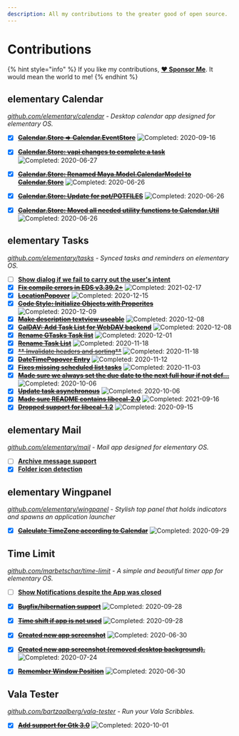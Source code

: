 ```yaml
---
description: All my contributions to the greater good of open source.
---
```


# Contributions

{% hint style="info" %}
If you like my contributions, [**❤️ Sponsor Me**](https://github.com/sponsors/marbetschar). It would mean the world to me!
{% endhint %}

## elementary Calendar

_[github.com/elementary/calendar](https://github.com/elementary/calendar) - Desktop calendar app designed for elementary OS._

- [x] ~~[**Calendar.Store => Calendar.EventStore**](https://github.com/elementary/calendar/pull/595)~~ ![Completed: 2020-09-16](https://img.shields.io/badge/completed-2020--09--16-lightgrey?style=social)
- [x] ~~[**Calendar.Store: vapi changes to complete a task**](https://github.com/elementary/calendar/pull/558)~~ ![Completed: 2020-06-27](https://img.shields.io/badge/completed-2020--06--27-lightgrey?style=social)
- [x] ~~[**Calendar.Store: Renamed Maya.Model.CalendarModel to Calendar.Store**](https://github.com/elementary/calendar/pull/557)~~ ![Completed: 2020-06-26](https://img.shields.io/badge/completed-2020--06--26-lightgrey?style=social)
- [x] ~~[**Calendar.Store: Update for pot/POTFILES**](https://github.com/elementary/calendar/pull/556)~~ ![Completed: 2020-06-26](https://img.shields.io/badge/completed-2020--06--26-lightgrey?style=social)
- [x] ~~[**Calendar.Store: Moved all needed utility functions to Calendar.Util**](https://github.com/elementary/calendar/pull/555)~~ ![Completed: 2020-06-26](https://img.shields.io/badge/completed-2020--06--26-lightgrey?style=social)


## elementary Tasks

_[github.com/elementary/tasks](https://github.com/elementary/tasks/) - Synced tasks and reminders on elementary OS._

- [ ] [**Show dialog if we fail to carry out the user's intent**](https://github.com/elementary/tasks/pull/189)
- [x] ~~[**Fix compile errors in EDS v3.39.2+**](https://github.com/elementary/tasks/pull/193)~~ ![Completed: 2021-02-17](https://img.shields.io/badge/completed-2021--02--17-lightgrey?style=social)
- [x] ~~[**LocationPopover**](https://github.com/elementary/tasks/pull/174)~~ ![Completed: 2020-12-15](https://img.shields.io/badge/completed-2020--12--15-lightgrey?style=social)
- [x] ~~[**Code Style: Initialize Objects with Properites**](https://github.com/elementary/tasks/pull/179)~~ ![Completed: 2020-12-09](https://img.shields.io/badge/completed-2020--12--09-lightgrey?style=social)
- [x] ~~[**Make description textview useable**](https://github.com/elementary/tasks/pull/177)~~ ![Completed: 2020-12-08](https://img.shields.io/badge/completed-2020--12--08-lightgrey?style=social)
- [x] ~~[**CalDAV: Add Task List for WebDAV backend**](https://github.com/elementary/tasks/pull/150)~~ ![Completed: 2020-12-08](https://img.shields.io/badge/completed-2020--12--08-lightgrey?style=social)
- [x] ~~[**Rename GTasks Task list**](https://github.com/elementary/tasks/pull/165)~~ ![Completed: 2020-12-01](https://img.shields.io/badge/completed-2020--12--01-lightgrey?style=social)
- [x] ~~[**Rename Task List**](https://github.com/elementary/tasks/pull/153)~~ ![Completed: 2020-11-18](https://img.shields.io/badge/completed-2020--11--18-lightgrey?style=social)
- [x] ~~[** Invalidate headers and sorting**](https://github.com/elementary/tasks/pull/125)~~ ![Completed: 2020-11-18](https://img.shields.io/badge/completed-2020--11--18-lightgrey?style=social)
- [x] ~~[**DateTimePopover Entry**](https://github.com/elementary/tasks/pull/159)~~ ![Completed: 2020-11-12](https://img.shields.io/badge/completed-2020--11--12-lightgrey?style=social)
- [x] ~~[**Fixes missing scheduled list tasks**](https://github.com/elementary/tasks/pull/147)~~ ![Completed: 2020-11-03](https://img.shields.io/badge/completed-2020--11--03-lightgrey?style=social)
- [x] ~~[**Made sure we always set the due date to the next full hour if not def…**](https://github.com/elementary/tasks/pull/102)~~ ![Completed: 2020-10-06](https://img.shields.io/badge/completed-2020--10--06-lightgrey?style=social)
- [x] ~~[**Update task asynchronous**](https://github.com/elementary/tasks/pull/144)~~ ![Completed: 2020-10-06](https://img.shields.io/badge/completed-2020--10--06-lightgrey?style=social)
- [x] ~~[**Made sure README contains libecal-2.0**](https://github.com/elementary/tasks/pull/132)~~ ![Completed: 2021-09-16](https://img.shields.io/badge/completed-2021--09--16-lightgrey?style=social)
- [x] ~~[**Dropped support for libecal-1.2**](https://github.com/elementary/tasks/pull/130)~~ ![Completed: 2020-09-15](https://img.shields.io/badge/completed-2020--09--15-lightgrey?style=social)

## elementary Mail

_[github.com/elementary/mail](https://github.com/elementary/mail) - Mail app designed for elementary OS._

- [ ] [**Archive message support**](https://github.com/elementary/mail/pull/542)
- [x] [**Folder icon detection**](https://github.com/elementary/mail/pull/545)

## elementary Wingpanel

_[github.com/elementary/wingpanel](https://github.com/elementary/wingpanel) - Stylish top panel that holds indicators and spawns an application launcher_

- [x] ~~[**Calculate TimeZone according to Calendar**](https://github.com/elementary/wingpanel-indicator-datetime/pull/233)~~ ![Completed: 2020-09-29](https://img.shields.io/badge/completed-2020--09--29-lightgrey?style=social)


## Time Limit

_[github.com/marbetschar/time-limit](https://github.com/marbetschar/time-limit) - A simple and beautiful timer app for elementary OS._

- [ ] [**Show Notifications despite the App was closed**](https://github.com/marbetschar/time-limit/issues/31)
- [x] ~~[**Bugfix/hibernation support**](https://github.com/marbetschar/time-limit/pull/40)~~ ![Completed: 2020-09-28](https://img.shields.io/badge/completed-2020--09--28-lightgrey?style=social)
- [x] ~~[**Time shift if app is not used**](https://github.com/marbetschar/time-limit/pull/39)~~ ![Completed: 2020-09-28](https://img.shields.io/badge/completed-2020--09--28-lightgrey?style=social)
- [x] ~~[**Created new app screenshot**](https://github.com/marbetschar/time-limit/pull/35)~~ ![Completed: 2020-06-30](https://img.shields.io/badge/completed-2020--06--30-lightgrey?style=social)
- [x] ~~[**Created new app screenshot (removed desktop background).**](https://github.com/marbetschar/time-limit/pull/35)~~ ![Completed: 2020-07-24](https://img.shields.io/badge/completed-2020--07--24-lightgrey?style=social)
- [x] ~~[**Remember Window Position**](https://github.com/marbetschar/time-limit/pull/34)~~ ![Completed: 2020-06-30](https://img.shields.io/badge/completed-2020--06--30-lightgrey?style=social)


## Vala Tester

_[github.com/bartzaalberg/vala-tester](https://github.com/bartzaalberg/vala-tester) - Run your Vala Scribbles._

- [x] ~~[**Add support for Gtk 3.0**](https://github.com/bartzaalberg/vala-tester/pull/8)~~ ![Completed: 2020-10-01](https://img.shields.io/badge/completed-2020--10--01-lightgrey?style=social)


<!-- 
- [x] ~~[****]()~~ ![Completed: ](https://img.shields.io/badge/completed--lightgrey?style=social)
-->